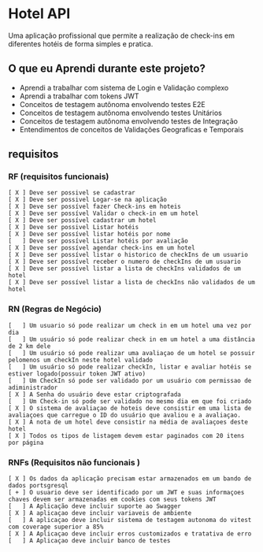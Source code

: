 # Hotel API
Uma aplicação profissional que permite a realização de check-ins em diferentes hotéis de forma simples e pratica.
## O que eu Aprendi durante este projeto?
- Aprendi a trabalhar com sistema de Login e Validação complexo
- Aprendi a trabalhar com tokens JWT 
- Conceitos de testagem autônoma envolvendo testes E2E 
- Conceitos de testagem autônoma envolvendo testes Unitários
- Conceitos de testagem autônoma envolvendo testes de Integração 
- Entendimentos de conceitos de Validações Geograficas e Temporais 
## requisitos 

### RF (requisitos funcionais)
	[ X ] Deve ser possivel se cadastrar
	[ X ] Deve ser possivel Logar-se na aplicação
	[ X ] Deve ser possível fazer Check-ins em hoteis
	[ X ] Deve ser possível Validar o check-in em um hotel 
	[ X ] Deve ser possível cadastrar um hotel 
	[ X ] Deve ser possivel Listar hotéis 
	[ X ] Deve ser possível listar hotéis por nome
	[   ] Deve ser possível Listar hotéis por avaliação 
	[ X ] Deve ser possível agendar check-ins em um hotel 
	[ X ] Deve ser possível listar o historico de checkIns de um usuario 
	[ X ] Deve ser possível receber o numero de checkIns de um usuario 
	[ X ] Deve ser possível listar a lista de checkIns validados de um hotel 
	[ X ] Deve ser possível listar a lista de checkIns não validados de um hotel 

### RN (Regras de Negócio)
	[   ] Um usuario só pode realizar um check in em um hotel uma vez por dia
	[   ] Um usuário só pode realizar check in em um hotel a uma distância de 2 km dele 
	[   ] Um usuário só pode realizar uma avaliaçao de um hotel se possuir pelomenos um checkIn neste hotel validado
	[   ] Um usuário só pode realizar checkIn, listar e avaliar hotéis se estiver logado(possuir token JWT ativo) 
	[   ] Um CheckIn só pode ser validado por um usuário com permissao de adiministrador 
	[ X ] A Senha do usuário deve estar criptografada 
	[   ] Um Check-in só pode ser validado no mesmo dia em que foi criado 
	[ X ] O sistema de avaliaçao de hoteis deve consistir em uma lista de avaliaçoes que carregue o ID do usuário que avaliou e a avaliaçao.
	[ X ] A nota de um hotel deve consistir na média de avaliaçoes deste hotel 
	[ X ] Todos os tipos de listagem devem estar paginados com 20 itens por página 

### RNFs (Requisitos não funcionais )

	[ X ] Os dados da aplicação precisam estar armazenados em um bando de dados portsgresql 
	[ + ] O usuario deve ser identificado por um JWT e suas informaçoes chaves devem ser armazenadas em cookies com seus tokens JWT
	[   ] A Aplicação deve incluir suporte ao Swagger
	[ X ] A aplicaçao deve incluir variaveis de ambiente 
	[   ] A aplicaçao deve incluir sistema de testagem autonoma do vitest com coverage superior a 85% 
	[ X ] A Aplicaçao deve incluir erros customizados e tratativa de erro
	[   ] A Aplicaçao deve incluir banco de testes
	
	